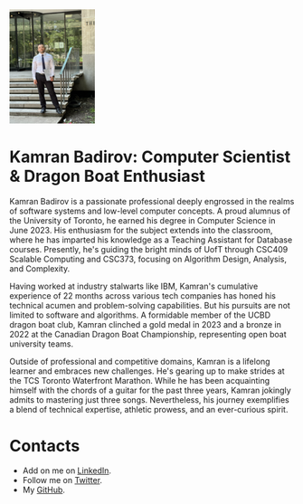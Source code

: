 
<!---
---
layout: default 
title: Main Page
---



# [<span style="color:rgb(66,135,245)">My Page Me</span>](https://kamrandb.github.io) &nbsp;&nbsp;&nbsp; [<span style="color:rgb(66,135,245)">About Me</span>](https://kamrandb.github.io) &nbsp;&nbsp;&nbsp; [<span style="color:rgb(66,135,245)">Interests</span>](https://kamrandb.github.io) &nbsp;&nbsp;&nbsp; [<span style="color:rgb(66,135,245)">Projects</span>](https://kamrandb.github.io) 




<img src="Personal_photo.JPG" width="30%" height="30%"> 
--->

<img src="IMG_9464.JPG" width="30%" height="30%"> 



# Kamran Badirov: Computer Scientist & Dragon Boat Enthusiast

Kamran Badirov is a passionate professional deeply engrossed in the realms of software systems and low-level computer concepts. A proud alumnus of the University of Toronto, he earned his degree in Computer Science in June 2023. His enthusiasm for the subject extends into the classroom, where he has imparted his knowledge as a Teaching Assistant for Database courses. Presently, he's guiding the bright minds of UofT through CSC409 Scalable Computing and CSC373, focusing on Algorithm Design, Analysis, and Complexity.

Having worked at industry stalwarts like IBM, Kamran's cumulative experience of 22 months across various tech companies has honed his technical acumen and problem-solving capabilities. But his pursuits are not limited to software and algorithms. A formidable member of the UCBD dragon boat club, Kamran clinched a gold medal in 2023 and a bronze in 2022 at the Canadian Dragon Boat Championship, representing open boat university teams.

Outside of professional and competitive domains, Kamran is a lifelong learner and embraces new challenges. He's gearing up to make strides at the TCS Toronto Waterfront Marathon. While he has been acquainting himself with the chords of a guitar for the past three years, Kamran jokingly admits to mastering just three songs. Nevertheless, his journey exemplifies a blend of technical expertise, athletic prowess, and an ever-curious spirit.

# Contacts

- Add on me on [LinkedIn](https://www.linkedin.com/in/badirov-kamran/).
- Follow me on [Twitter](https://twitter.com/kamranbadirov).
- My [GitHub](https://github.com/kamrandb).
